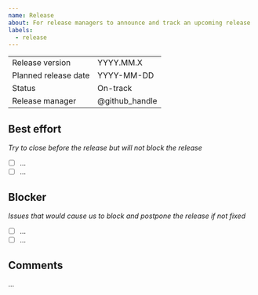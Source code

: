 ```yaml
---
name: Release
about: For release managers to announce and track an upcoming release
labels:
  - release
---
```


|  |  |
| --- | --- |
| Release version | YYYY.MM.X |
| Planned release date | YYYY-MM-DD |
| Status | On-track |
| Release manager | @github_handle |

## Best effort

_Try to close before the release but will not block the release_

- [ ] ...
- [ ] ...

## Blocker

_Issues that would cause us to block and postpone the release if not fixed_

- [ ] ...
- [ ] ...

## Comments

...